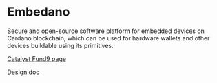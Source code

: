 # Embedano

Secure and open-source software platform for embedded devices on Cardano blockchain, which can be used for hardware wallets and other devices buildable using its primitives.

[Catalyst Fund9 page](https://cardano.ideascale.com/c/idea/414017)

[Design doc](design-doc.md)

